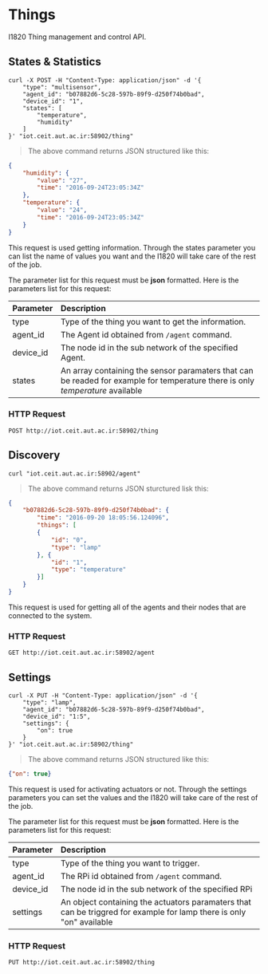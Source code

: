 # Things
I1820 Thing management and control API.

## States & Statistics

```shell
curl -X POST -H "Content-Type: application/json" -d '{
	"type": "multisensor",
	"agent_id": "b07882d6-5c28-597b-89f9-d250f74b0bad",
	"device_id": "1",
	"states": [
		"temperature",
		"humidity"
	]
}' "iot.ceit.aut.ac.ir:58902/thing"
```

> The above command returns JSON structured like this:

```json
{
    "humidity": {
        "value": "27",
        "time": "2016-09-24T23:05:34Z"
    },
    "temperature": {
        "value": "24",
        "time": "2016-09-24T23:05:34Z"
    }
}
```

This request is used getting information. Through the states
parameter you can list the name of values you want and the I1820 will take care of the
rest of the job.

The parameter list for this request must be **json** formatted. Here is the
parameters list for this request:

 Parameter | Description
:--------- |:-------------------------------------
type       | Type of the thing you want to get the information.
agent_id   | The Agent id obtained from `/agent` command.
device_id  | The node id in the sub network of the specified Agent.
states     | An array containing the sensor paramaters that can be readed for example for temperature there is only *temperature* available

### HTTP Request

`POST http://iot.ceit.aut.ac.ir:58902/thing`

## Discovery

```shell
curl "iot.ceit.aut.ac.ir:58902/agent"
```

> The above command returns JSON sturctured lisk this:

```json
{
    "b07882d6-5c28-597b-89f9-d250f74b0bad": {
        "time": "2016-09-20 18:05:56.124096",
        "things": [
        {
            "id": "0",
            "type": "lamp"
        }, {
            "id": "1",
            "type": "temperature"
        }]
    }
}
```

This request is used for getting all of the agents and their nodes that are connected
to the system.

### HTTP Request

`GET http://iot.ceit.aut.ac.ir:58902/agent`

## Settings

```shell
curl -X PUT -H "Content-Type: application/json" -d '{
	"type": "lamp",
	"agent_id": "b07882d6-5c28-597b-89f9-d250f74b0bad",
	"device_id": "1:5",
	"settings": {
		"on": true
	}
}' "iot.ceit.aut.ac.ir:58902/thing"
```

> The above command returns JSON structured like this:

```json
{"on": true}
```

This request is used for activating actuators or not. Through the settings
parameters you can set the values and the I1820 will take care of the
rest of the job.

The parameter list for this request must be **json** formatted. Here is the
parameters list for this request:

 Parameter | Description
:--------- |:-------------------------------------
type       | Type of the thing you want to trigger.
agent_id   | The RPi id obtained from `/agent` command.
device_id  | The node id in the sub network of the specified RPi
settings   | An object containing the actuators paramaters that can be triggred  for example for lamp there is only "on" available

### HTTP Request

`PUT http://iot.ceit.aut.ac.ir:58902/thing`
